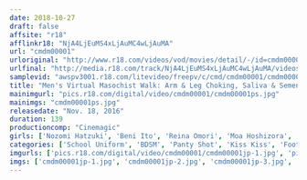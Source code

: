 ```yaml
---
date: 2018-10-27
draft: false
affsite: "r18"
afflinkr18: "NjA4LjEuMS4xLjAuMC4wLjAuMA"
url: "cmdm00001"
urloriginal: "http://www.r18.com/videos/vod/movies/detail/-/id=cmdm00001"
urlfinal: "http://media.r18.com/track/NjA4LjEuMS4xLjAuMC4wLjAuMA/videos/vod/movies/detail/-/id=cmdm00001"
samplevid: "awspv3001.r18.com/litevideo/freepv/c/cmd/cmdm00001/cmdm00001_dmb_w.mp4"
title: "Men's Virtual Masochist Walk: Arm & Leg Choking, Saliva & Semen Control, Everything For Those Who Like Being Looked Down On"
mainimgurl: "pics.r18.com/digital/video/cmdm00001/cmdm00001ps.jpg"
mainimgs: "cmdm00001ps.jpg"
releasedate: "Nov. 18, 2016"
duration: 139
productioncomp: "Cinemagic"
girls: ['Nozomi Hatzuki', 'Beni Ito', 'Reina Omori', 'Moa Hoshizora', 'Reina Hashimoto', 'Yuri Momose']
categories: ['School Uniform', 'BDSM', 'Panty Shot', 'Kiss Kiss', 'Footjob']
imgurls: ['pics.r18.com/digital/video/cmdm00001/cmdm00001jp-1.jpg', 'pics.r18.com/digital/video/cmdm00001/cmdm00001jp-2.jpg', 'pics.r18.com/digital/video/cmdm00001/cmdm00001jp-3.jpg', 'pics.r18.com/digital/video/cmdm00001/cmdm00001jp-4.jpg', 'pics.r18.com/digital/video/cmdm00001/cmdm00001jp-5.jpg', 'pics.r18.com/digital/video/cmdm00001/cmdm00001jp-6.jpg', 'pics.r18.com/digital/video/cmdm00001/cmdm00001jp-7.jpg', 'pics.r18.com/digital/video/cmdm00001/cmdm00001jp-8.jpg', 'pics.r18.com/digital/video/cmdm00001/cmdm00001jp-9.jpg', 'pics.r18.com/digital/video/cmdm00001/cmdm00001jp-10.jpg', 'pics.r18.com/digital/video/cmdm00001/cmdm00001jp-11.jpg', 'pics.r18.com/digital/video/cmdm00001/cmdm00001jp-12.jpg', 'pics.r18.com/digital/video/cmdm00001/cmdm00001jp-13.jpg', 'pics.r18.com/digital/video/cmdm00001/cmdm00001jp-14.jpg', 'pics.r18.com/digital/video/cmdm00001/cmdm00001jp-15.jpg', 'pics.r18.com/digital/video/cmdm00001/cmdm00001jp-16.jpg', 'pics.r18.com/digital/video/cmdm00001/cmdm00001jp-17.jpg', 'pics.r18.com/digital/video/cmdm00001/cmdm00001jp-18.jpg', 'pics.r18.com/digital/video/cmdm00001/cmdm00001jp-19.jpg', 'pics.r18.com/digital/video/cmdm00001/cmdm00001jp-20.jpg']
imgs: ['cmdm00001jp-1.jpg', 'cmdm00001jp-2.jpg', 'cmdm00001jp-3.jpg', 'cmdm00001jp-4.jpg', 'cmdm00001jp-5.jpg', 'cmdm00001jp-6.jpg', 'cmdm00001jp-7.jpg', 'cmdm00001jp-8.jpg', 'cmdm00001jp-9.jpg', 'cmdm00001jp-10.jpg', 'cmdm00001jp-11.jpg', 'cmdm00001jp-12.jpg', 'cmdm00001jp-13.jpg', 'cmdm00001jp-14.jpg', 'cmdm00001jp-15.jpg', 'cmdm00001jp-16.jpg', 'cmdm00001jp-17.jpg', 'cmdm00001jp-18.jpg', 'cmdm00001jp-19.jpg', 'cmdm00001jp-20.jpg']
---
```

